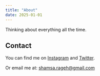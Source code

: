 ```yaml
---
title: "About"
date: 2025-01-01
---
```


Thinking about everything all the time.

## Contact

You can find me on [Instagram](https://instagram.com/shamsa.rageh) and [Twitter](https://twitter.com/jupiterean).

Or email me at: shamsa.rageh@gmail.com